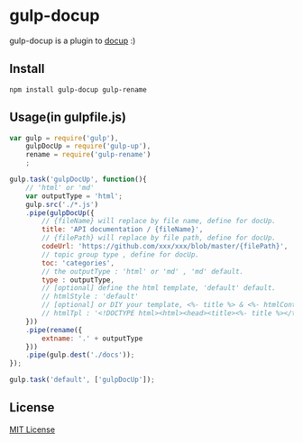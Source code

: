 # gulp-docup

gulp-docup is a plugin to [docup](https://github.com/xunuo/docup) :)

## Install

```
npm install gulp-docup gulp-rename
```

## Usage(in gulpfile.js)

```javascript
var gulp = require('gulp'),
    gulpDocUp = require('gulp-up'),
    rename = require('gulp-rename')
    ;

gulp.task('gulpDocUp', function(){
    // 'html' or 'md'
    var outputType = 'html';
    gulp.src('./*.js')
    .pipe(gulpDocUp({
        // {fileName} will replace by file name, define for docUp.
        title: 'API documentation / {fileName}',    
        // {filePath} will replace by file path, define for docUp.
        codeUrl: 'https://github.com/xxx/xxx/blob/master/{filePath}',
        // topic group type , define for docUp.
        toc: 'categories', 
        // the outputType : 'html' or 'md' , 'md' default.
        type : outputType,
        // [optional] define the html template, 'default' default.
        // htmlStyle : 'default'
        // [optional] or DIY your template, <%- title %> & <%- htmlContent %> will be relaced.
        // htmlTpl : '<!DOCTYPE html><html><head><title><%- title %></title><head><body><%- htmlContent %></body></html>'
    }))
    .pipe(rename({
        extname: '.' + outputType
    }))
    .pipe(gulp.dest('./docs'));
});

gulp.task('default', ['gulpDocUp']);
```

## License

[MIT License](http://en.wikipedia.org/wiki/MIT_License)
